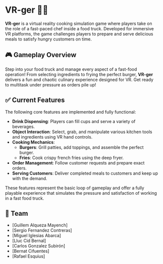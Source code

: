 # VR-ger 🍔🚚

**VR-ger** is a virtual reality cooking simulation game where players take on the role of a fast-paced chef inside a food truck. Developed for immersive VR platforms, the game challenges players to prepare and serve delicious meals to satisfy hungry customers on time.

## 🎮 Gameplay Overview

Step into your food truck and manage every aspect of a fast-food operation! From selecting ingredients to frying the perfect burger, **VR-ger** delivers a fun and chaotic culinary experience designed for VR. Get ready to multitask under pressure as orders pile up!

## ✅ Current Features

The following core features are implemented and fully functional:

- **Drink Dispensing**: Players can fill cups and serve a variety of beverages.
- **Object Interaction**: Select, grab, and manipulate various kitchen tools and ingredients using VR hand controls.
- **Cooking Mechanics**:
  - **Burgers**: Grill patties, add toppings, and assemble the perfect burger.
  - **Fries**: Cook crispy french fries using the deep fryer.
- **Order Management**: Follow customer requests and prepare exact orders.
- **Serving Customers**: Deliver completed meals to customers and keep up with the demand.

These features represent the basic loop of gameplay and offer a fully playable experience that simulates the pressure and satisfaction of working in a fast food truck.

## 👥 Team

- [Guillem Alqueza Mayench]
- [Sergio Fernandez Contreras]
- [Miguel Iglesias Abarca]
- [Lluc Cid Bernal]
- [Carlos Gonzalez Subirón]
- [Bernat Cifuentes]
- [Rafael Esquius] 
